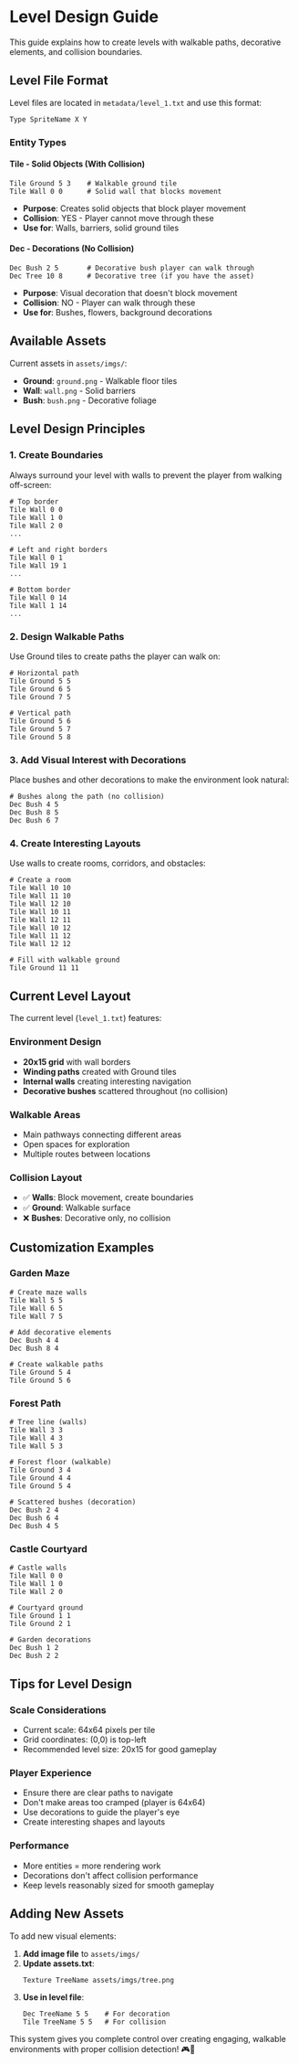 # Level Design Guide

This guide explains how to create levels with walkable paths, decorative elements, and collision boundaries.

## Level File Format

Level files are located in `metadata/level_1.txt` and use this format:
```
Type SpriteName X Y
```

### Entity Types

#### **Tile** - Solid Objects (With Collision)
```
Tile Ground 5 3    # Walkable ground tile
Tile Wall 0 0      # Solid wall that blocks movement
```
- **Purpose**: Creates solid objects that block player movement
- **Collision**: YES - Player cannot move through these
- **Use for**: Walls, barriers, solid ground tiles

#### **Dec** - Decorations (No Collision)  
```
Dec Bush 2 5       # Decorative bush player can walk through
Dec Tree 10 8      # Decorative tree (if you have the asset)
```
- **Purpose**: Visual decoration that doesn't block movement
- **Collision**: NO - Player can walk through these
- **Use for**: Bushes, flowers, background decorations

## Available Assets

Current assets in `assets/imgs/`:
- **Ground**: `ground.png` - Walkable floor tiles
- **Wall**: `wall.png` - Solid barriers  
- **Bush**: `bush.png` - Decorative foliage

## Level Design Principles

### 1. **Create Boundaries**
Always surround your level with walls to prevent the player from walking off-screen:
```
# Top border
Tile Wall 0 0
Tile Wall 1 0
Tile Wall 2 0
...

# Left and right borders  
Tile Wall 0 1
Tile Wall 19 1
...

# Bottom border
Tile Wall 0 14
Tile Wall 1 14
...
```

### 2. **Design Walkable Paths**
Use Ground tiles to create paths the player can walk on:
```
# Horizontal path
Tile Ground 5 5
Tile Ground 6 5
Tile Ground 7 5

# Vertical path
Tile Ground 5 6
Tile Ground 5 7
Tile Ground 5 8
```

### 3. **Add Visual Interest with Decorations**
Place bushes and other decorations to make the environment look natural:
```
# Bushes along the path (no collision)
Dec Bush 4 5
Dec Bush 8 5
Dec Bush 6 7
```

### 4. **Create Interesting Layouts**
Use walls to create rooms, corridors, and obstacles:
```
# Create a room
Tile Wall 10 10
Tile Wall 11 10
Tile Wall 12 10
Tile Wall 10 11
Tile Wall 12 11
Tile Wall 10 12
Tile Wall 11 12
Tile Wall 12 12

# Fill with walkable ground
Tile Ground 11 11
```

## Current Level Layout

The current level (`level_1.txt`) features:

### **Environment Design**
- **20x15 grid** with wall borders
- **Winding paths** created with Ground tiles
- **Internal walls** creating interesting navigation
- **Decorative bushes** scattered throughout (no collision)

### **Walkable Areas**
- Main pathways connecting different areas
- Open spaces for exploration
- Multiple routes between locations

### **Collision Layout**
- ✅ **Walls**: Block movement, create boundaries
- ✅ **Ground**: Walkable surface  
- ❌ **Bushes**: Decorative only, no collision

## Customization Examples

### **Garden Maze**
```
# Create maze walls
Tile Wall 5 5
Tile Wall 6 5
Tile Wall 7 5

# Add decorative elements
Dec Bush 4 4
Dec Bush 8 4

# Create walkable paths
Tile Ground 5 4
Tile Ground 5 6
```

### **Forest Path**
```
# Tree line (walls)
Tile Wall 3 3
Tile Wall 4 3
Tile Wall 5 3

# Forest floor (walkable)
Tile Ground 3 4
Tile Ground 4 4
Tile Ground 5 4

# Scattered bushes (decoration)
Dec Bush 2 4
Dec Bush 6 4
Dec Bush 4 5
```

### **Castle Courtyard**
```
# Castle walls
Tile Wall 0 0
Tile Wall 1 0
Tile Wall 2 0

# Courtyard ground
Tile Ground 1 1
Tile Ground 2 1

# Garden decorations
Dec Bush 1 2
Dec Bush 2 2
```

## Tips for Level Design

### **Scale Considerations**
- Current scale: 64x64 pixels per tile
- Grid coordinates: (0,0) is top-left
- Recommended level size: 20x15 for good gameplay

### **Player Experience**
- Ensure there are clear paths to navigate
- Don't make areas too cramped (player is 64x64)
- Use decorations to guide the player's eye
- Create interesting shapes and layouts

### **Performance**
- More entities = more rendering work
- Decorations don't affect collision performance
- Keep levels reasonably sized for smooth gameplay

## Adding New Assets

To add new visual elements:

1. **Add image file** to `assets/imgs/`
2. **Update assets.txt**:
   ```
   Texture TreeName assets/imgs/tree.png
   ```
3. **Use in level file**:
   ```
   Dec TreeName 5 5    # For decoration
   Tile TreeName 5 5   # For collision
   ```

This system gives you complete control over creating engaging, walkable environments with proper collision detection! 🎮🌳

